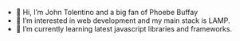 - 👋 Hi, I’m John Tolentino and a big fan of Phoebe Buffay 
- 👀 I’m interested in web development and my main stack is LAMP.
- 🌱 I’m currently learning latest javascript libraries and frameworks.

<!---
johnd3v/johnd3v is a ✨ special ✨ repository because its `README.md` (this file) appears on your GitHub profile.
You can click the Preview link to take a look at your changes.
--->
